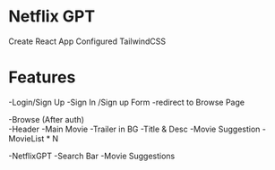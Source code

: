 # Netflix GPT

Create React App
Configured TailwindCSS



# Features
-Login/Sign Up
    -Sign In /Sign up Form
    -redirect to Browse Page

-Browse (After auth)    
   -Header
   -Main Movie
        -Trailer in BG
        -Title & Desc
        -Movie Suggestion
          -MovieList * N


 -NetflixGPT
   -Search Bar
   -Movie Suggestions         